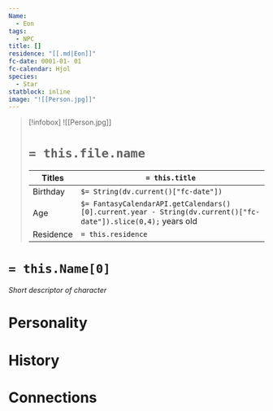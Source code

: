 ```yaml
---
Name:
  - Eon
tags:
  - NPC
title: []
residence: "[[.md|Eon]]"
fc-date: 0001-01- 01
fc-calendar: Hjol
species:
  - Star
statblock: inline
image: "![[Person.jpg]]"
---
```

> [!infobox]
> ![[Person.jpg]]
> # `= this.file.name`
> | Titles | `= this.title` |
> | ---- | ---- |
> | Birthday | `$= String(dv.current()["fc-date"])` |
> | Age | `$= FantasyCalendarAPI.getCalendars()[0].current.year - String(dv.current()["fc-date"]).slice(0,4);` years old|
> | Residence | `= this.residence` |
# `= this.Name[0]`
*Short descriptor of character*
# Personality
# History
# Connections